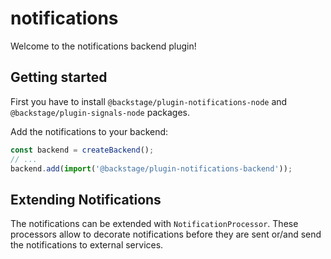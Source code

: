 # notifications

Welcome to the notifications backend plugin!

## Getting started

First you have to install `@backstage/plugin-notifications-node` and `@backstage/plugin-signals-node`
packages.

Add the notifications to your backend:

```ts
const backend = createBackend();
// ...
backend.add(import('@backstage/plugin-notifications-backend'));
```

## Extending Notifications

The notifications can be extended with `NotificationProcessor`. These processors allow to decorate notifications
before they are sent or/and send the notifications to external services.
